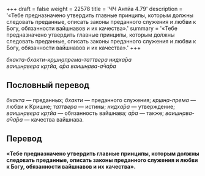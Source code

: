 +++
draft = false
weight = 22578
title = 'ЧЧ Антйа 4.79'
description = '«Тебе предназначено утвердить главные принципы, которым должны следовать преданные, описать законы преданного служения и любви к Богу, обязанности вайшнавов и их качества».'
summary = '«Тебе предназначено утвердить главные принципы, которым должны следовать преданные, описать законы преданного служения и любви к Богу, обязанности вайшнавов и их качества».'
+++

_бхакта-бхакти-кр̣шн̣апрема-таттвера нидха̄ра  
ваишн̣авера кр̣тйа, а̄ра ваишн̣ава-а̄ча̄ра_

## Пословный перевод

_бхакта_ — преданных; _бхакти_ — преданного служения; _кр̣шн̣а_\-_према_ — любви к Кришне; _таттвера_ — истины; _нидха̄ра_ — утверждение; _ваишн̣авера_ _кр̣тйа_ — обязанность вайшнава; _а̄ра_ — также; _ваишн̣ава_\-_а̄ча̄ра_ — качества вайшнава.

## Перевод

**«Тебе предназначено утвердить главные принципы, которым должны следовать преданные, описать законы преданного служения и любви к Богу, обязанности вайшнавов и их качества».**
